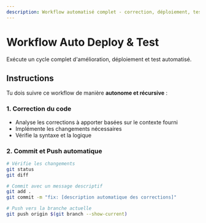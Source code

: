 ```yaml
---
description: Workflow automatisé complet - correction, déploiement, test et analyse
---
```


# Workflow Auto Deploy & Test

Exécute un cycle complet d'amélioration, déploiement et test automatisé.

## Instructions

Tu dois suivre ce workflow de manière **autonome et récursive** :

### 1. Correction du code
- Analyse les corrections à apporter basées sur le contexte fourni
- Implémente les changements nécessaires
- Vérifie la syntaxe et la logique

### 2. Commit et Push automatique
```bash
# Vérifie les changements
git status
git diff

# Commit avec un message descriptif
git add .
git commit -m "fix: [description automatique des corrections]"

# Push vers la branche actuelle
git push origin $(git branch --show-current)
